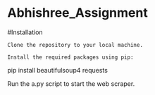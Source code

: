 # Abhishree_Assignment

#Installation

    Clone the repository to your local machine.

    Install the required packages using pip:

pip install beautifulsoup4 requests

Run the a.py script to start the web scraper.